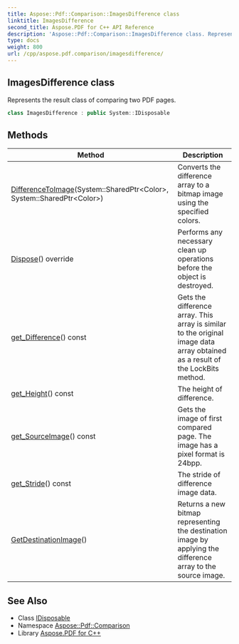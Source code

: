 ```yaml
---
title: Aspose::Pdf::Comparison::ImagesDifference class
linktitle: ImagesDifference
second_title: Aspose.PDF for C++ API Reference
description: 'Aspose::Pdf::Comparison::ImagesDifference class. Represents the result class of comparing two PDF pages in C++.'
type: docs
weight: 800
url: /cpp/aspose.pdf.comparison/imagesdifference/
---
```

## ImagesDifference class


Represents the result class of comparing two PDF pages.

```cpp
class ImagesDifference : public System::IDisposable
```

## Methods

| Method | Description |
| --- | --- |
| [DifferenceToImage](./differencetoimage/)(System::SharedPtr\<Color\>, System::SharedPtr\<Color\>) | Converts the difference array to a bitmap image using the specified colors. |
| [Dispose](./dispose/)() override | Performs any necessary clean up operations before the object is destroyed. |
| [get_Difference](./get_difference/)() const | Gets the difference array. This array is similar to the original image data array obtained as a result of the LockBits method. |
| [get_Height](./get_height/)() const | The height of difference. |
| [get_SourceImage](./get_sourceimage/)() const | Gets the image of first compared page. The image has a pixel format is 24bpp. |
| [get_Stride](./get_stride/)() const | The stride of difference image data. |
| [GetDestinationImage](./getdestinationimage/)() | Returns a new bitmap representing the destination image by applying the difference array to the source image. |
## See Also

* Class [IDisposable](../../system/idisposable/)
* Namespace [Aspose::Pdf::Comparison](../)
* Library [Aspose.PDF for C++](../../)
